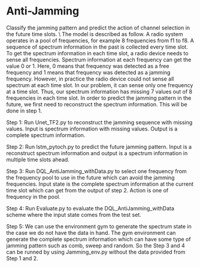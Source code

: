 # Anti-Jamming
Classify the jamming pattern and predict the action of channel selection in the future time slots.
\\
The model is described as follow. A radio system operates in a pool of frequencies, for example 8 frequencies from f1 to f8. A sequence of spectrum information in the past is collected every time slot. To get the spectrum information in each time slot, a radio device needs to sense all frequencies. Spectrum information at each frequency can get the value 0 or 1. Here, 0 means that frequency was detected as a free frequency and 1 means that frequency was detected as a jamming frequency. However, in practice the radio device could not sense all spectrum at each time slot. In our problem, it can sense only one frequency at a time slot. Thus, our spectrum information has missing 7 values out of 8 frequencies in each time slot. In order to predict the jamming pattern in the future, we first need to reconstruct the spectrum information. This will be done in step 1.


Step 1: Run Unet_TF2.py to reconstruct the jamming sequence with missing values. Input is spectrum information with missing values. Output is a complete spectrum information.


Step 2: Run lstm_pytoch.py to predict the future jamming pattern. Input is a reconstruct spectrum information and output is a spectrum information in multiple time slots ahead.


Step 3: Run DQL_AntiJamming_withData.py to select one frequency from the frequency pool to use in the future which can avoid the jamming frequencies. Input state is the complete spectrum information at the current time slot which can get from the output of step 2. Action is one of frequency in the pool. 


Step 4: Run Evaluate.py to evaluate the DQL_AntiJamming_withData scheme where the input state comes from the test set.


Step 5: We can use the environment gym to generate the spectrum state in the case we do not have the data in hand. The gym environment can generate the complete spectrum information which can have some type of jamming pattern such as comb, sweep and random. So the Step 3 and 4 can be runned by using Jamming_env.py without the data provided from Step 1 and 2.
